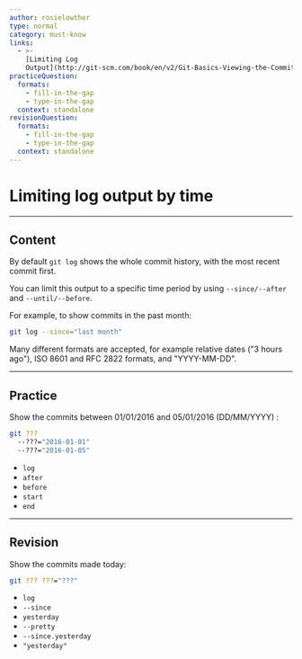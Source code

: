 ```yaml
---
author: rosielowther
type: normal
category: must-know
links:
  - >-
    [Limiting Log
    Output](http://git-scm.com/book/en/v2/Git-Basics-Viewing-the-Commit-History){documentation}
practiceQuestion:
  formats:
    - fill-in-the-gap
    - type-in-the-gap
  context: standalone
revisionQuestion:
  formats:
    - fill-in-the-gap
    - type-in-the-gap
  context: standalone
---
```


# Limiting log output by time


---

## Content

By default `git log` shows the whole commit history, with the most recent commit first.

You can limit this output to a specific time period by using `--since/--after` and `--until/--before`. 

For example, to show commits in the past month:

```bash
git log --since="last month"
```

Many different formats are accepted, for example relative dates ("3 hours ago"), ISO 8601 and RFC 2822 formats, and "YYYY-MM-DD".


---

## Practice

Show the commits between 01/01/2016 and 05/01/2016 (DD/MM/YYYY) :

```bash
git ??? 
  --???="2016-01-01" 
  --???="2016-01-05"
```

- `log`
- `after`
- `before`
- `start`
- `end`


---

## Revision

Show the commits made today:

```bash
git ??? ???="???"
```

- `log`
- `--since`
- `yesterday`
- `--pretty`
- `--since.yesterday`
- `"yesterday"`
